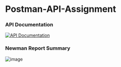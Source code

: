 # Postman-API-Assignment

### API Documentation
[![API Documentation](https://img.shields.io/badge/Postman-API%20Docs-orange)](<https://documenter.getpostman.com/view/41108465/2sAYQdkVfG>)

### Newman Report Summary
![image](https://github.com/user-attachments/assets/2d6e65e1-6fb4-49aa-bcfb-9d034d6a4f65)
